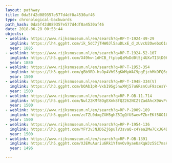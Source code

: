 ```yaml
---
layout: pathway
title: 0da5f42d089357e577d4df0a4530af46
type: chronological-backwards
path_hash: 0da5f42d089357e577d4df0a4530af46
date: 2018-06-28 00:53:44
objects:
- weblink: https://www.rijksmuseum.nl/en/search?q=RP-T-1924-49-29
  imglink: https://lh4.ggpht.com/ik_5dC7jTHW0Jl5auDLxE_d_zUvcU2OwebxO1o5P5uKienFMhpvmr0QH68dW2XMTI2_n_KS1EBFNuYN2ijAc8WkCnHI=s200
  year: 1885
- weblink: https://www.rijksmuseum.nl/en/search?q=RP-T-1924-52-107
  imglink: https://lh5.ggpht.com/X49hw-1dHCB_ftpbpQzMoDd0t5j4UXvTI3tD06fX5o6I2dwT0ttEFOLOdncca7Z50BqJ3RZd7OXB-QSGFMhQ4Rpn_3c=s200
  year: 1880
- weblink: https://www.rijksmuseum.nl/en/search?q=RP-T-1953-354
  imglink: https://lh3.ggpht.com/gBb9RD-hsOp4VhS3gKWMyWAC9pgEjchMkDFQ6gsP2F9-UFqCksmdyEpLjRPfC2BRpCUlPgCjPy3OMX1B4vI3GhqVr-U=s200
  year: 1500
- weblink: https://www.rijksmuseum.nl/en/search?q=RP-T-1948-334(V)
  imglink: https://lh3.ggpht.com/bOAbIpR-VxbI9Sg5nwXWj57uGRsnCuF9zcesY4obZcCma8IBJCOZUBGZCTYhHRU9XhjWa2z3BMxmisxfC53gM_0XvA=s200
  year: 1500
- weblink: https://www.rijksmuseum.nl/en/search?q=RP-P-OB-11.714
  imglink: https://lh5.ggpht.com/Nwl22KMf8OgEXmk8fQZ262NCZtZadAhcX9AvPrfV64-tGUY7Wqv1IC5V4JoGxInxhjDr_n2bkcr08rVCvkqxTMXQOA=s200
  year: 1500
- weblink: https://www.rijksmuseum.nl/en/search?q=RP-P-2009-189
  imglink: https://lh5.ggpht.com/zcTZL0dxgZXH5ghZ5IgQfUSwewFZbrEKf5OO1LOFyOWuq0kmDK0jdG-yaVpVUsV_XTmOsxxpfpcqwEcMQ18sx94cng=s200
  year: 1500
- weblink: https://www.rijksmuseum.nl/en/search?q=RP-P-1954-136
  imglink: https://lh3.ggpht.com/YFY3vJNJD6Zj6pulV3svaQ-c4Yea2Mw7CxJG4De7HXfAURAdEJoFftiHovpq27kKYaKAcwgrPPRkxxbAJDhFp0CU_hM=s200
  year: 1500
- weblink: https://www.rijksmuseum.nl/en/search?q=RP-P-OB-1391
  imglink: https://lh5.ggpht.com/XJEMuAuriu6Rk1YfmvOv9yaeUaKqWJz5SC7msHNVMl8o6VVJpYlQENAHwGFkagwvhSjQOa2mjptIYb5sp4NNrroJdFE=s200
  year: 1496

---
```


